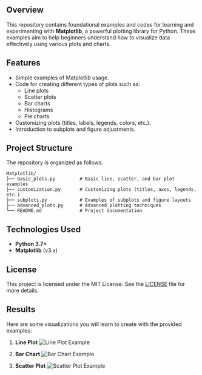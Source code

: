 ## Overview
This repository contains foundational examples and codes for learning and experimenting with **Matplotlib**, a powerful plotting library for Python. These examples aim to help beginners understand how to visualize data effectively using various plots and charts.

## Features
- Simple examples of Matplotlib usage.
- Code for creating different types of plots such as:
  - Line plots
  - Scatter plots
  - Bar charts
  - Histograms
  - Pie charts
- Customizing plots (titles, labels, legends, colors, etc.).
- Introduction to subplots and figure adjustments.

## Project Structure
The repository is organized as follows:

```
Matplotlib/
├── basic_plots.py         # Basic line, scatter, and bar plot examples
├── customization.py       # Customizing plots (titles, axes, legends, etc.)
├── subplots.py            # Examples of subplots and figure layouts
├── advanced_plots.py      # Advanced plotting techniques
└── README.md              # Project documentation
```

## Technologies Used
- **Python 3.7+**
- **Matplotlib** (v3.x)

## License
This project is licensed under the MIT License. See the [LICENSE](../LICENSE) file for more details.

## Results
Here are some visualizations you will learn to create with the provided examples:

1. **Line Plot**
   ![Line Plot Example](https://matplotlib.org/stable/_images/sphx_glr_plot_001.png)

2. **Bar Chart**
   ![Bar Chart Example](https://matplotlib.org/stable/_images/sphx_glr_bar_001.png)

3. **Scatter Plot**
   ![Scatter Plot Example](https://matplotlib.org/stable/_images/sphx_glr_scatter_001.png)
